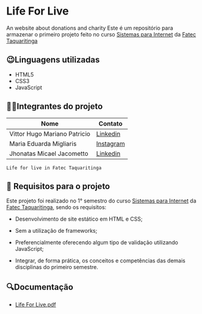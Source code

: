 # Life For Live
An website about donations and charity
Este é um repositório para armazenar o primeiro projeto feito no curso [Sistemas para Internet](https://www.fatectq.edu.br/curso/sistemas-para-internet/matriz-curricular) da [Fatec Taquaritinga](https://www.fatectq.edu.br/)

## 😉Linguagens utilizadas
- HTML5
- CSS3
- JavaScript

## 👨‍💻Integrantes do projeto

| Nome |Contato |
|--------|--------|
|Vittor Hugo Mariano Patricio | [Linkedin](https://www.linkedin.com/in/vittor-patricio/)
|Maria Eduarda Migliaris| [Instagram](https://www.instagram.com/_little_._candy_/)
|Jhonatas Micael Jacometto | [Linkedin](https://www.linkedin.com/in/jhonatas-micael-jacometto/)

```
Life for live in Fatec Taquaritinga
```

## 📃 Requisitos para o projeto
Este projeto foi realizado no 1° semestro do curso [Sistemas para Internet](https://www.fatectq.edu.br/curso/sistemas-para-internet/matriz-curricular) da [Fatec Taquaritinga](https://www.fatectq.edu.br/), sendo os requisitos:

- Desenvolvimento de site estático em HTML e CSS;

- Sem a utilização de frameworks;

- Preferencialmente oferecendo algum tipo de validação utilizando JavaScript;

- Integrar, de forma prática, os conceitos e competências das demais disciplinas do primeiro semestre.

## 🔍Documentação
- [Life For Live.pdf](https://github.com/VittorPatricio/Life-For-Live/files/13196203/Life.For.Live.pdf)

